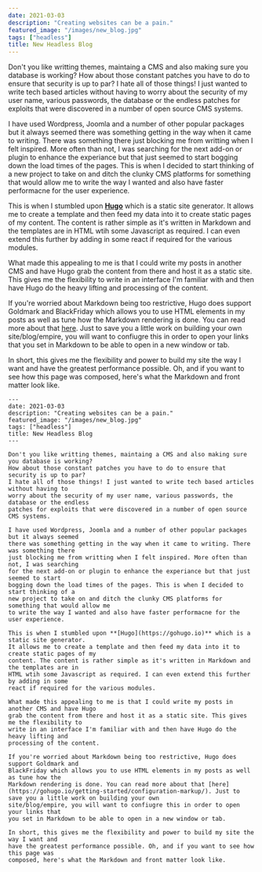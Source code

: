 ```yaml
---
date: 2021-03-03
description: "Creating websites can be a pain."
featured_image: "/images/new_blog.jpg"
tags: ["headless"]
title: New Headless Blog
---
```


Don't you like writting themes, maintaing a CMS and also making sure you database is working? How about those constant patches you have to do to ensure that security is up to par? I hate all of those things! I just wanted to write tech based articles without having to worry about the security of my user name, various passwords, the database or the endless patches for exploits that were discovered in a number of open source CMS systems.

I have used Wordpress, Joomla and a number of other popular packages but it always seemed there was something getting in the way when it came to writing. There was something there just blocking me from writting when I felt inspired. More often than not, I was searching for the next add-on or plugin to enhance the experiance but that just seemed to start bogging down the load times of the pages. This is when I decided to start thinking of a new project to take on and ditch the clunky CMS platforms for something that would allow me to write the way I wanted and also have faster performacne for the user experience.

This is when I stumbled upon **[Hugo](https://gohugo.io)** which is a static site generator. It allows me to create a template and then feed my data into it to create static pages of my content. The content is rather simple as it's written in Markdown and the templates are in HTML wtih some Javascript as required. I can even extend this further by adding in some react if required for the various modules.

What made this appealing to me is that I could write my posts in another CMS and have Hugo grab the content from there and host it as a static site. This gives me the flexibility to write in an interface I'm familiar with and then have Hugo do the heavy lifting and processing of the content.

If you're worried about Markdown being too restrictive, Hugo does support Goldmark and BlackFriday which allows you to use HTML elements in my posts as well as tune how the Markdown rendering is done. You can read more about that [here](https://gohugo.io/getting-started/configuration-markup/). Just to save you a little work on building your own site/blog/empire, you will want to confiugre this in order to open your links that you set in Markdown to be able to open in a new window or tab.

In short, this gives me the flexibility and power to build my site the way I want and have the greatest performance possible. Oh, and if you want to see how this page was composed, here's what the Markdown and front matter look like.

```markdown:
---
date: 2021-03-03
description: "Creating websites can be a pain."
featured_image: "/images/new_blog.jpg"
tags: ["headless"]
title: New Headless Blog
---

Don't you like writting themes, maintaing a CMS and also making sure you database is working? 
How about those constant patches you have to do to ensure that security is up to par? 
I hate all of those things! I just wanted to write tech based articles without having to 
worry about the security of my user name, various passwords, the database or the endless 
patches for exploits that were discovered in a number of open source CMS systems.

I have used Wordpress, Joomla and a number of other popular packages but it always seemed 
there was something getting in the way when it came to writing. There was something there 
just blocking me from writting when I felt inspired. More often than not, I was searching 
for the next add-on or plugin to enhance the experiance but that just seemed to start 
bogging down the load times of the pages. This is when I decided to start thinking of a 
new project to take on and ditch the clunky CMS platforms for something that would allow me 
to write the way I wanted and also have faster performacne for the user experience.

This is when I stumbled upon **[Hugo](https://gohugo.io)** which is a static site generator. 
It allows me to create a template and then feed my data into it to create static pages of my 
content. The content is rather simple as it's written in Markdown and the templates are in 
HTML wtih some Javascript as required. I can even extend this further by adding in some 
react if required for the various modules.

What made this appealing to me is that I could write my posts in another CMS and have Hugo 
grab the content from there and host it as a static site. This gives me the flexibility to 
write in an interface I'm familiar with and then have Hugo do the heavy lifting and 
processing of the content.

If you're worried about Markdown being too restrictive, Hugo does support Goldmark and 
BlackFriday which allows you to use HTML elements in my posts as well as tune how the  
Markdown rendering is done. You can read more about that [here](https://gohugo.io/getting-started/configuration-markup/). Just to save you a little work on building your own 
site/blog/empire, you will want to confiugre this in order to open your links that 
you set in Markdown to be able to open in a new window or tab.

In short, this gives me the flexibility and power to build my site the way I want and 
have the greatest performance possible. Oh, and if you want to see how this page was 
composed, here's what the Markdown and front matter look like.
```